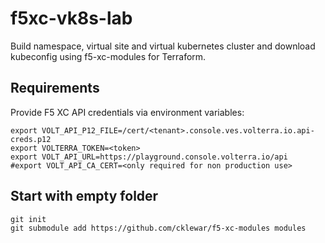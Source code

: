 # f5xc-vk8s-lab

Build namespace, virtual site and virtual kubernetes cluster and download kubeconfig using f5-xc-modules for Terraform.

## Requirements

Provide F5 XC API credentials via environment variables:

```
export VOLT_API_P12_FILE=/cert/<tenant>.console.ves.volterra.io.api-creds.p12
export VOLTERRA_TOKEN=<token>
export VOLT_API_URL=https://playground.console.volterra.io/api
#export VOLT_API_CA_CERT=<only required for non production use>
```


## Start with empty folder

```
git init
git submodule add https://github.com/cklewar/f5-xc-modules modules
```
